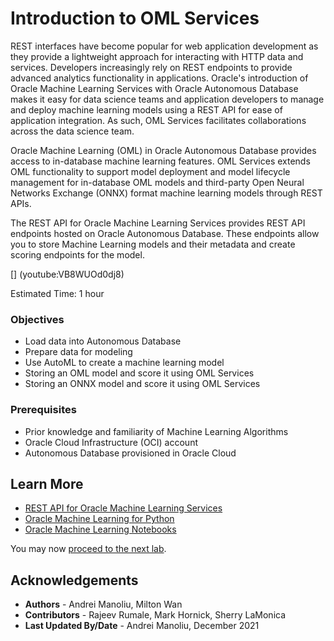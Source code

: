 # Introduction to OML Services

REST interfaces have become popular for web application development as they provide a lightweight approach for interacting with HTTP data and services. Developers increasingly rely on REST endpoints to provide advanced analytics functionality in applications. Oracle's introduction of Oracle Machine Learning Services with Oracle Autonomous Database makes it easy for data science teams and application developers to manage and deploy machine learning models using a REST API for ease of application integration. As such, OML Services facilitates collaborations across the data science team.

Oracle Machine Learning (OML) in Oracle Autonomous Database provides access to in-database machine learning features. OML Services extends OML functionality to support model deployment and model lifecycle management for in-database OML models and third-party Open Neural Networks Exchange (ONNX) format machine learning models through REST APIs.

The REST API for Oracle Machine Learning Services provides REST API endpoints hosted on Oracle Autonomous Database. These endpoints allow you to store Machine Learning models and their metadata and create scoring endpoints for the model.

[] (youtube:VB8WUOd0dj8)

Estimated Time: 1 hour

### Objectives
* Load data into Autonomous Database
* Prepare data for modeling
* Use AutoML to create a machine learning model
* Storing an OML model and score it using OML Services
* Storing an ONNX model and score it using OML Services

### Prerequisites
* Prior knowledge and familiarity of Machine Learning Algorithms
* Oracle Cloud Infrastructure (OCI) account
* Autonomous Database provisioned in Oracle Cloud

## Learn More

* [REST API for Oracle Machine Learning Services](https://docs.oracle.com/en/database/oracle/machine-learning/omlss/omlss/index.html)
* [Oracle Machine Learning for Python](https://docs.oracle.com/en/database/oracle/machine-learning/oml4py/1/index.html)
* [Oracle Machine Learning Notebooks](https://docs.oracle.com/en/database/oracle/machine-learning/oml-notebooks/)

You may now [proceed to the next lab](#next).

## Acknowledgements
* **Authors** -  Andrei Manoliu, Milton Wan
* **Contributors** - Rajeev Rumale, Mark Hornick, Sherry LaMonica
* **Last Updated By/Date** -  Andrei Manoliu, December 2021
